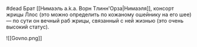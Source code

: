 #dead 
Брат [[Нимаэль a.k.a. Ворн Тлинн'Орза|Нимаэля]], консорт жрицы Ллос (это можно определить по кожаному ошейнику на его шее) — по сути он вечный раб жрицы, связанный с ней жизнью (это очень высокий статус). 

![[Govno.png]]

